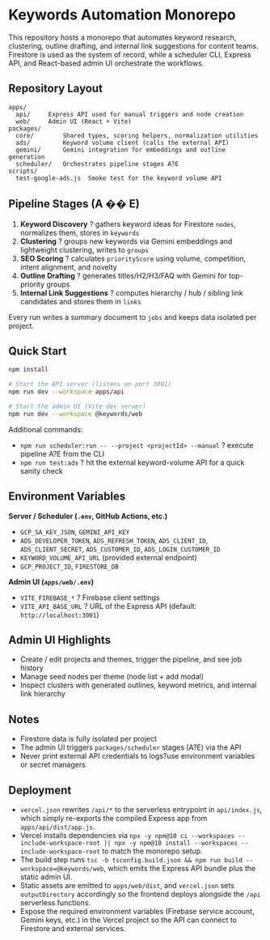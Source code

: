 # Keywords Automation Monorepo

This repository hosts a monorepo that automates keyword research, clustering, outline drafting, and internal link suggestions for content teams. Firestore is used as the system of record, while a scheduler CLI, Express API, and React-based admin UI orchestrate the workflows.

## Repository Layout

```
apps/
  api/     Express API used for manual triggers and node creation
  web/     Admin UI (React + Vite)
packages/
  core/        Shared types, scoring helpers, normalization utilities
  ads/         Keyword volume client (calls the external API)
  gemini/      Gemini integration for embeddings and outline generation
  scheduler/   Orchestrates pipeline stages A?E
scripts/
  test-google-ads.js  Smoke test for the keyword volume API
```

## Pipeline Stages (A �� E)
1. **Keyword Discovery** ? gathers keyword ideas for Firestore `nodes`, normalizes them, stores in `keywords`
2. **Clustering** ? groups new keywords via Gemini embeddings and lightweight clustering, writes to `groups`
3. **SEO Scoring** ? calculates `priorityScore` using volume, competition, intent alignment, and novelty
4. **Outline Drafting** ? generates titles/H2/H3/FAQ with Gemini for top-priority groups
5. **Internal Link Suggestions** ? computes hierarchy / hub / sibling link candidates and stores them in `links`

Every run writes a summary document to `jobs` and keeps data isolated per project.

## Quick Start

```bash
npm install

# Start the API server (listens on port 3001)
npm run dev --workspace apps/api

# Start the admin UI (Vite dev server)
npm run dev --workspace @keywords/web
```

Additional commands:
- `npm run scheduler:run -- --project <projectId> --manual` ? execute pipeline A?E from the CLI
- `npm run test:ads` ? hit the external keyword-volume API for a quick sanity check

## Environment Variables

**Server / Scheduler (`.env`, GitHub Actions, etc.)**
- `GCP_SA_KEY_JSON`, `GEMINI_API_KEY`
- `ADS_DEVELOPER_TOKEN`, `ADS_REFRESH_TOKEN`, `ADS_CLIENT_ID`, `ADS_CLIENT_SECRET`, `ADS_CUSTOMER_ID`, `ADS_LOGIN_CUSTOMER_ID`
- `KEYWORD_VOLUME_API_URL` (provided external endpoint)
- `GCP_PROJECT_ID`, `FIRESTORE_DB`

**Admin UI (`apps/web/.env`)**
- `VITE_FIREBASE_*` ? Firebase client settings
- `VITE_API_BASE_URL` ? URL of the Express API (default: `http://localhost:3001`)

## Admin UI Highlights
- Create / edit projects and themes, trigger the pipeline, and see job history
- Manage seed nodes per theme (node list + add modal)
- Inspect clusters with generated outlines, keyword metrics, and internal link hierarchy

## Notes
- Firestore data is fully isolated per project
- The admin UI triggers `packages/scheduler` stages (A?E) via the API
- Never print external API credentials to logs?use environment variables or secret managers

## Deployment
- `vercel.json` rewrites `/api/*` to the serverless entrypoint in `api/index.js`, which simply re-exports the compiled Express app from `apps/api/dist/app.js`.
- Vercel installs dependencies via `npx -y npm@10 ci --workspaces --include-workspace-root || npx -y npm@10 install --workspaces --include-workspace-root` to match the monorepo setup.
- The build step runs `tsc -b tsconfig.build.json && npm run build --workspace=@keywords/web`, which emits the Express API bundle plus the static admin UI.
- Static assets are emitted to `apps/web/dist`, and `vercel.json` sets `outputDirectory` accordingly so the frontend deploys alongside the `/api` serverless functions.
- Expose the required environment variables (Firebase service account, Gemini keys, etc.) in the Vercel project so the API can connect to Firestore and external services.